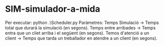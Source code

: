 # SIM-simulador-a-mida

Per executar: python .\Scheduler.py
Paràmetres:
Temps Simulació -> Temps total que durarà la simulació (en segons).
Temps entre arribades -> Temps entra que un cliet arriba i el següent (en segons).
Temos d'atenció a un client -> Temps que tarda un treballador en atendre a un client (en segons).